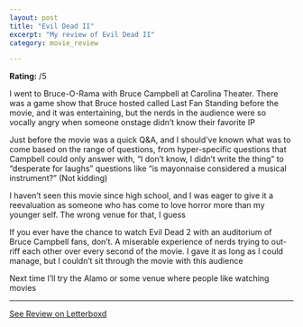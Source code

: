 ```yaml
---
layout: post
title: "Evil Dead II"
excerpt: "My review of Evil Dead II"
category: movie_review

---
```


**Rating:** /5

I went to Bruce-O-Rama with Bruce Campbell at Carolina Theater. There was a game show that Bruce hosted called Last Fan Standing before the movie, and it was entertaining, but the nerds in the audience were so vocally angry when someone onstage didn’t know their favorite IP

Just before the movie was a quick Q&A, and I should’ve known what was to come based on the range of questions, from hyper-specific questions that Campbell could only answer with, “I don’t know, I didn’t write the thing” to “desperate for laughs” questions like “is mayonnaise considered a musical instrument?” (Not kidding)

I haven’t seen this movie since high school, and I was eager to give it a reevaluation as someone who has come to love horror more than my younger self. The wrong venue for that, I guess

If you ever have the chance to watch Evil Dead 2 with an auditorium of Bruce Campbell fans, don’t. A miserable experience of nerds trying to out-riff each other over every second of the movie. I gave it as long as I could manage, but I couldn’t sit through the movie with this audience

Next time I’ll try the Alamo or some venue where people like watching movies

<hr>

[See Review on Letterboxd](https://boxd.it/46Cs1j)
